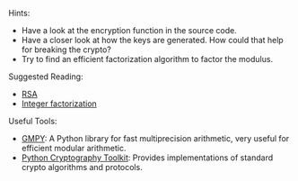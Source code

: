Hints:

* Have a look at the encryption function in the source code.
* Have a closer look at how the keys are generated. How could that help for breaking the crypto?
* Try to find an efficient factorization algorithm to factor the modulus.

Suggested Reading:

* [RSA](https://en.wikipedia.org/wiki/RSA_\(cryptosystem\))
* [Integer factorization](https://en.wikipedia.org/wiki/Integer_factorization)

Useful Tools:

* [GMPY](http://www.gmpy.org/): A Python library for fast multiprecision arithmetic, very useful for efficient modular arithmetic.
* [Python Cryptography Toolkit](https://www.dlitz.net/software/pycrypto/api/current/): Provides implementations of standard crypto algorithms and protocols.